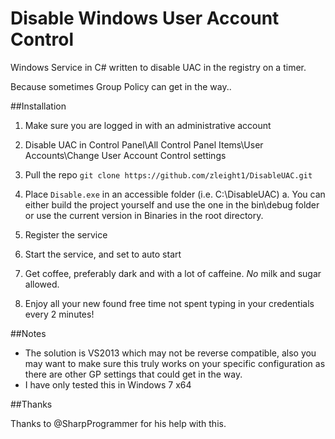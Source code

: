 # Disable Windows User Account Control
Windows Service in C# written to disable UAC in the registry on a timer.

Because sometimes Group Policy can get in the way..

##Installation

1. Make sure you are logged in with an administrative account

2. Disable UAC in Control Panel\All Control Panel Items\User Accounts\Change User Account Control settings

3. Pull the repo `git clone https://github.com/zleight1/DisableUAC.git`

4. Place `Disable.exe` in an accessible folder (i.e. C:\DisableUAC)
	a. You can either build the project yourself and use the one in the bin\debug folder or use the current version in Binaries in the root directory.

5. Register the service

6. Start the service, and set to auto start

7. Get coffee, preferably dark and with a lot of caffeine. *No* milk and sugar allowed.

8. Enjoy all your new found free time not spent typing in your credentials every 2 minutes!

##Notes

- The solution is VS2013 which may not be reverse compatible, also you may want to make sure this truly works on your specific configuration as there are other GP settings that could get in the way.
- I have only tested this in Windows 7 x64

##Thanks

Thanks to @SharpProgrammer for his help with this.